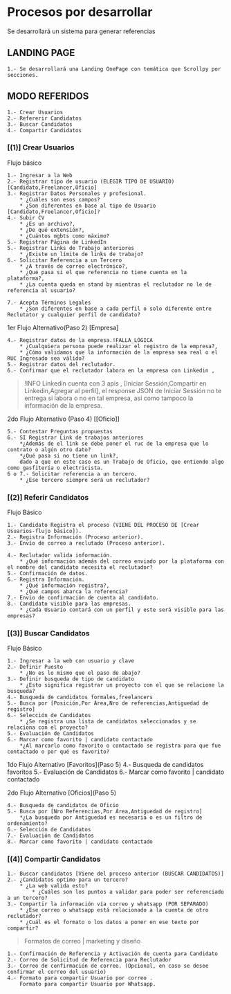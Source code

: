 # Procesos por desarrollar

Se desarrollará un sistema para generar referencias

## LANDING PAGE
    
    1.- Se desarrollará una Landing OnePage con temática que Scrollpy por secciones.

## MODO REFERIDOS

    1.- Crear Usuarios
    2.- Refererir Candidatos
    3.- Buscar Candidatos
    4.- Compartir Candidatos

### [(1)] Crear Usuarios

Flujo básico

    1.- Ingresar a la Web
    2.- Registrar tipo de usuario (ELEGIR TIPO DE USUARIO) [Candidato,Freelancer,Oficio]
    3.- Registrar Datos Personales y profesional.
        * ¿Cuáles son esos campos?
        * ¿Son diferentes en base al tipo de Usuario [Candidato,Freelancer,Oficio]?
    4.- Subir CV
        * ¿Es un archivo?,
        * ¿De qué extensión?,
        * ¿Cuántos mgbts como máximo?
    5.- Registrar Página de LinkedIn
    5.- Registrar Links de Trabajo anteriores
        * ¿Existe un límite de links de trabajo?
    6.- Solicitar Referencia a un Tercero
        * ¿A través de correo electrónico?,
        * ¿Qué pasa si el que referencia no tiene cuenta en la plataforma?,
        * ¿La cuenta queda en stand by mientras el reclutador no le de referencia al usuario?

    7.- Acepta Términos Legales
        * ¿Son diferentes en base a cada perfil o solo diferente entre Reclutator y cualquier perfil de candidato?

1er Flujo Alternativo(Paso 2) [Empresa]

    4.- Registrar datos de la empresa.!FALLA_LÓGICA
        * ¿Cualquiera persona puede realizar el registro de la empresa?,
        * ¿Cómo validamos que la información de la empresa sea real o el RUC Ingresado sea válido?
    5.- Registrar datos del reclutador.
    6.- Confirmar que el reclutador labora en la empresa con Linkedin ,

> !INFO Linkedin cuenta con 3 apis , [Iniciar Sessión,Compartir en Linkedin,Agregar al perfil], el response JSON de Iniciar Sessión no te entrega si labora o no en tal empresa, así como tampoco la información de la empresa.

2do Flujo Alternativo (Paso 4) [[Oficio]]

    5.- Contestar Preguntas propuestas
    6.- SI Registrar Link de trabajos anteriores
        *¿Además de el link se debe poner el ruc de la empresa que lo contrato o algún otro dato?
        *¿Qué pasa si no tiene un link?,
        dado a que en este caso es un Trabajo de Oficio, que entiendo algo como gasfitería o electricista.
    6 o 7.- Solicitar referencia a un tercero.
        * ¿Ese tercero siempre será un reclutador?

### [(2)] Referir Candidatos

Flujo Básico

    1.- Candidato Registra el proceso (VIENE DEL PROCESO DE [Crear Usuarios-flujo básico]).
    2.- Registra Información (Proceso anterior).
    3.- Envío de correo a reclutado (Proceso anterior).

    4.- Reclutador valida información.
        * ¿Qué información además del correo enviado por la plataforma con el nombre del candidato necesita el reclutador?
    5.- Confirmación de datos.
    6.- Registra Información.
        * ¿Qué información registra?,
        * ¿Qué campos abarca la referencia?
    7.- Envio de confirmación de cuenta al candidato.
    8.- Candidato visible para las empresas.
        * ¿Cada Usuario contará con un perfil y este será visible para las empresas?

### [(3)] Buscar Candidatos

Flujo Básico

    1.- Ingresar a la web con usuario y clave
    2.- Definir Puesto
        * ¿No es lo mismo que el paso de abajo?
    3.- Definir busqueda de tipo de candidato
        * ¿Esto significa registrar un proyecto con el que se relacione la busqueda?
    4.- Busqueda de candidatos formales,freelancers
    5.- Busca por [Posición,Por Área,Nro de referencias,Antiguedad de registro]
    6.- Selección de Candidatos
        * ¿Se registra una lista de candidatos seleccionados y se relaciona con el proyecto?
    5.- Evaluación de Candidatos
    6.- Marcar como favorito | candidato contactado
        *¿Al marcarlo como favorito o contactado se registra para que fue contactado o por qué es favorito?

1do Flujo Alternativo [Favoritos](Paso 5)
4.- Busqueda de candidatos favoritos
5.- Evaluación de Candidatos
6.- Marcar como favorito | candidato contactado

2do Flujo Alternativo [Oficios](Paso 5)

    4.- Busqueda de candidatos de Oficio
    5.- Busca por [Nro Referencias,Por Área,Antiguedad de registro]
        *¿La busqueda por Antiguedad es necesaria o es un filtro de ordenamiento?
    6.- Selección de Candidatos
    7.- Evaluación de Candidatos
    8.- Marcar como favorito | candidato contactado

### [(4)] Compartir Candidatos

    1.- Buscar candidatos [Viene del proceso anterior (BUSCAR CANDIDATOS)]
    2.- ¿Candidatos optimo para un tercero?
        * ¿La web valida esto?
            * ¿Cuáles son los puntos a validar para poder ser referenciado a un tercero?
    3.- Compartir la información vía correo y whatsapp (POR SEPARADO)
        * ¿Ese correo o whatsapp está relacionado a la cuenta de otro reclutador?
        * ¿Cuál es el formato o los datos a poner en ese texto por compartir?

> Formatos de correo | marketing y diseño

    1.- Confirmación de Referencia y Activación de cuenta para Candidato
    2.- Correo de Solicitud de Referencia para Reclutador
    3.- Correo de confirmación de correo. (Opcional, en caso se desee confirmar el correo del usuario)
    4.- Formato para compartir Usuario por correo .
        Formato para compartir Usuario por Whatsapp.
